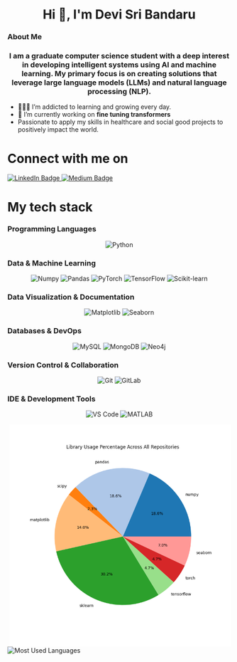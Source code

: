 <h1 align="center">Hi 👋, I'm Devi Sri Bandaru</h1>

### About Me
 <h3 align="center">I am a graduate computer science student with a deep interest in developing intelligent systems using AI and machine learning. My primary focus is on creating solutions that leverage large language models (LLMs) and natural language processing (NLP).</h3>

- 👨🏼‍💻 I’m addicted to learning and growing every day.
- 🔭 I’m currently working on **fine tuning transformers**
- Passionate to apply my skills in healthcare and social good projects to positively impact the world.



# Connect with me on

<div id="badges">
  <a href="https://www.linkedin.com/in/devi-sri-bandaru-993055328/">
    <img src="https://img.shields.io/badge/LinkedIn-skyblue?style=for-the-badge&logo=linkedin&logoColor=white" alt="LinkedIn Badge"/>
  </a>
  <a href="https://medium.com/@bandarudevisri.ds">
    <img src="https://img.shields.io/badge/Medium-white?style=for-the-badge&logo=Medium&logoColor=grey" alt="Medium Badge"/>
  </a>  
</div>


# My tech stack

### Programming Languages
<div align="center">
    <img src="https://img.shields.io/badge/Python-3776AB?style=for-the-badge&logo=python&logoColor=white" alt="Python">
</div>

### Data & Machine Learning
<div align="center">
    <img src="https://img.shields.io/badge/Numpy-013243?style=for-the-badge&logo=numpy&logoColor=white" alt="Numpy">
    <img src="https://img.shields.io/badge/Pandas-150458?style=for-the-badge&logo=pandas&logoColor=white" alt="Pandas">
    <img src="https://img.shields.io/badge/PyTorch-EE4C2C?style=for-the-badge&logo=pytorch&logoColor=white" alt="PyTorch">
    <img src="https://img.shields.io/badge/TensorFlow-FF6F00?style=for-the-badge&logo=tensorflow&logoColor=white" alt="TensorFlow">
    <img src="https://img.shields.io/badge/Scikit--learn-F7931E?style=for-the-badge&logo=scikit-learn&logoColor=white" alt="Scikit-learn">
</div>

### Data Visualization & Documentation
<div align="center">
    <img src="https://img.shields.io/badge/Matplotlib-3776AB?style=for-the-badge&logo=python&logoColor=white" alt="Matplotlib">
    <img src="https://img.shields.io/badge/Seaborn-3776AB?style=for-the-badge&logo=python&logoColor=white" alt="Seaborn">
</div>

### Databases & DevOps
<div align="center">
    <img src="https://img.shields.io/badge/MySQL-4479A1?style=for-the-badge&logo=mysql&logoColor=white" alt="MySQL">
    <img src="https://img.shields.io/badge/MongoDB-47A248?style=for-the-badge&logo=mongodb&logoColor=white" alt="MongoDB">
    <img src="https://img.shields.io/badge/Neo4j-008CC1?style=for-the-badge&logo=neo4j&logoColor=white" alt="Neo4j">
</div>

### Version Control & Collaboration
<div align="center">
    <img src="https://img.shields.io/badge/Git-F05032?style=for-the-badge&logo=git&logoColor=white" alt="Git">
    <img src="https://img.shields.io/badge/GitLab-FCA121?style=for-the-badge&logo=gitlab&logoColor=white" alt="GitLab">
</div>

### IDE & Development Tools
<div align="center">
    <img src="https://img.shields.io/badge/VS%20Code-007ACC?style=for-the-badge&logo=visual-studio-code&logoColor=white" alt="VS Code">
    <img src="https://img.shields.io/badge/MATLAB-0076A8?style=for-the-badge&logo=mathworks&logoColor=white" alt="MATLAB">
  
</div>

<p align="right"><img align="right" src="library_usage.png" alt="Library Usage Pie Chart" width="500" align="right"></p>

![Most Used Languages](https://github-readme-stats.vercel.app/api/top-langs?username=devisri-b&show_icons=true&locale=en&layout=compact&cache_seconds=1800)
